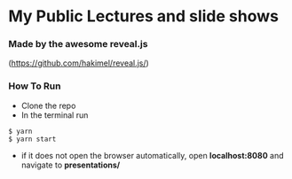 # My Public Lectures and slide shows
### Made by the awesome reveal.js
(https://github.com/hakimel/reveal.js/)

### How To Run

  - Clone the repo
  - In the terminal run

  ```
  $ yarn
  $ yarn start
  ```

  - if it does not open the browser automatically,
  open __localhost:8080__ and navigate to __presentations/__
